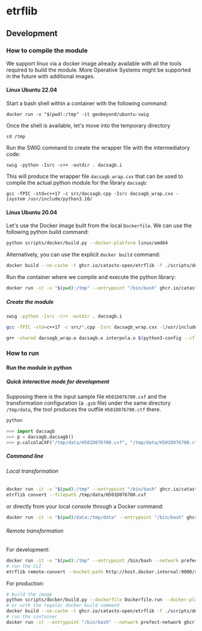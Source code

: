 # etrflib

## Development

### How to compile the module

We support linux via a docker image already available with all the tools required to build the module. More Operative Systems might be supported in the future with additional images.

#### Linux Ubuntu 22.04

Start a bash shell within a container with the following command:

```shell
docker run -v "$(pwd):/tmp" -it geobeyond/ubuntu-swig
```

Once the shell is available, let's move into the temporary directory

```shell
cd /tmp
```

Run the SWIG command to create the wrapper file with the intermediatory code:

```shell
swig -python -Isrc -c++ -outdir . dacsagb.i
```

This will produce the wrapper file `dacsagb_wrap.cxx` that can be used to compile the actual python module for the library `dacsagb`:

```shell
gcc -fPIC -std=c++17 -c src/dacsagb.cpp -Isrc dacsagb_wrap.cxx -isystem /usr/include/python3.10/
```

#### Linux Ubuntu 20.04

Let's use the Docker image built from the local `Dockerfile`. We can use the following python build command:

```bash
python scripts/docker/build.py --docker-platform linux/amd64
```

Alternatively, you can use the explicit `docker build` command:

```bash
docker build --no-cache -t ghcr.io/catasto-open/etrflib -f ./scripts/docker/Dockerfile .
```

Run the container where we compile and execute the python library:

```bash
docker run -it -v "$(pwd):/tmp" --entrypoint "/bin/bash" ghcr.io/catasto-open/etrflib
```

##### Create the module

```bash
swig -python -Isrc -c++ -outdir . dacsagb.i
```

```bash
gcc -fPIC -std=c++17 -c src/*.cpp -Isrc dacsagb_wrap.cxx -I/usr/include/python3.10/
```

```bash
g++ -shared dacsagb_wrap.o dacsagb.o interpola.o $(python3-config --cflags --ldflags) -o _dacsagb.so
```

### How to run

#### Run the module in python

##### Quick interactive mode for development

Supposing there is the input sample file `H501D076700.cxf` and the transformation configuration (a `.gsb` file) under the same directory
`/tmp/data`, the tool produces the outfile `H501D076700.ctf` there.

```bash
python
```

```python
>>> import dacsagb
>>> p = dacsagb.dacsagb()
>>> p.calcolaCXF("/tmp/data/H501D076700.cxf", "/tmp/data/H501D076700.ctf", "/tmp/data/H501D076700.log", "/tmp/data", 4)
```

##### Command line

###### Local transformation

```bash
docker run -it -v "$(pwd):/tmp" --entrypoint "/bin/bash" ghcr.io/catasto-open/etrflib
etrflib convert --filepath /tmp/data/H501D076700.cxf
```

or directly from your local console through a Docker command:

```bash
docker run -it -v "$(pwd)/data:/tmp/data" --entrypoint "/bin/bash" ghcr.io/catasto-open/etrflib -c "etrflib convert --filepath /tmp/data/H501D076700.cxf --out-filename /tmp/data/H501D076700.ctf --log-filename /tmp/data/H501D076700.log --libdir /tmp/grids/41351139_42131301_R40_F00.gsb"
```

###### Remote transformation

For development:

```bash
docker run -it -v "$(pwd):/tmp" --entrypoint /bin/bash --network prefect-network ghcr.io/catasto-open/etrflib:devel
# run the CLI
etrflib remote-convert --bucket-path http://host.docker.internal:9000/sister --object-path 20112022 --filename H501B072500.cxf --destination-path H501B072500 --key e5NDexDVLlhTIvCd --secret xjnSuoApCzXQP4XLVFecULO4KoqOAduv
```

For production:

```bash
# build the image
python scripts/docker/build.py --dockerfile Dockerfile.run --docker-platform linux/amd64
# or with the regular docker build command
docker build --no-cache -t ghcr.io/catasto-open/etrflib -f ./scripts/docker/Dockerfile.run .
# run the container
docker run -it --entrypoint "/bin/bash" --network prefect-network ghcr.io/catasto-open/etrflib -c "etrflib remote-convert --bucket-path http://nginx:9000/sister --object-path 20112022 --filename H501B072500.cxf --destination-path H501B072500 --key e5NDexDVLlhTIvCd --secret xjnSuoApCzXQP4XLVFecULO4KoqOAduv"
```
